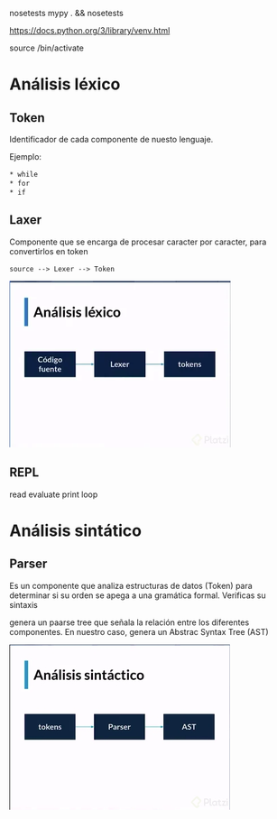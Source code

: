 nosetests
mypy . && nosetests

https://docs.python.org/3/library/venv.html

source <venv>/bin/activate

# Análisis léxico

## Token
Identificador de cada componente de nuesto lenguaje.

Ejemplo:

    * while
    * for
    * if

## Laxer
Componente que se encarga de procesar caracter por caracter, para convertirlos en token

    source --> Lexer --> Token

![image](../imgs/proceso_analisis_lexico.png)

## REPL
read evaluate print loop

# Análisis sintático

## Parser

Es un componente que analiza estructuras de datos (Token) para determinar
si su orden se apega a una gramática formal. Verificas su sintaxis

genera un paarse tree que señala la relación entre los diferentes componentes.
En nuestro caso, genera un Abstrac Syntax Tree (AST)

![image](../imgs/proceso_analisis_sintactico.png)

